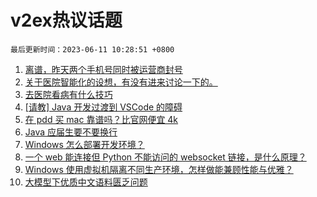 # v2ex热议话题

`最后更新时间：2023-06-11 10:28:51 +0800`

1. [离谱，昨天两个手机号同时被运营商封号](https://www.v2ex.com/t/947499)
1. [关于医院智能化的设想，有没有进来讨论一下的。](https://www.v2ex.com/t/947498)
1. [去医院看病有什么技巧](https://www.v2ex.com/t/947509)
1. [[请教] Java 开发过渡到 VSCode 的障碍](https://www.v2ex.com/t/947532)
1. [在 pdd 买 mac 靠谱吗？比官网便宜 4k](https://www.v2ex.com/t/947541)
1. [Java 应届生要不要换行](https://www.v2ex.com/t/947515)
1. [Windows 怎么部署开发环境？](https://www.v2ex.com/t/947562)
1. [一个 web 能连接但 Python 不能访问的 websocket 链接，是什么原理？](https://www.v2ex.com/t/947518)
1. [Windows 使用虚拟机隔离不同生产环境，怎样做能兼顾性能与优雅？](https://www.v2ex.com/t/947613)
1. [大模型下优质中文语料匮乏问题](https://www.v2ex.com/t/947622)


